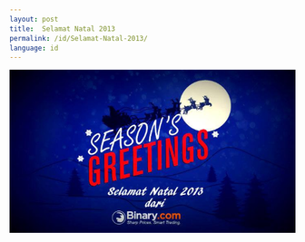 ```yaml
---
layout: post
title:  Selamat Natal 2013
permalink: /id/Selamat-Natal-2013/
language: id
---
```


![](/images/9988181_orig.jpg)
